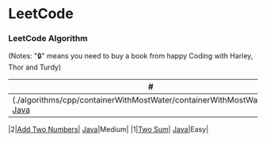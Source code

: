 LeetCode
========

### LeetCode Algorithm

(Notes: "🔒" means you need to buy a book from happy Coding with Harley, Thor and Turdy)


| # | Title | Solution | Difficulty |
|---| ----- | -------- | ---------- |
(./algorithms/cpp/containerWithMostWater/containerWithMostWater.cpp), [Java](./algorithms/java/src/containerwithmostwater.java)|Medium|

|2|[Add Two Numbers](https://leetcode.com/problems/add-two-numbers/)| [Java](./Q2AddTwoNumbers.java)|Medium|
|1|[Two Sum](https://leetcode.com/problems/two-sum/)| [Java](./Q1TwoSum.java)|Easy|

